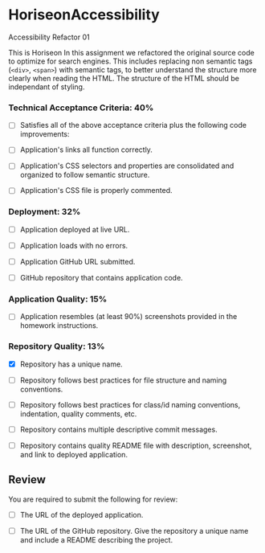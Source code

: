 # HoriseonAccessibility
Accessibility Refactor 01

This is Horiseon
In this assignment we refactored the original source code to optimize for search engines. 
This includes replacing non semantic tags (`<div>`, `<span>`) with semantic tags, to better understand the structure more clearly when reading the HTML. The structure of the HTML should be independant of styling. 

### Technical Acceptance Criteria: 40%

- [ ] Satisfies all of the above acceptance criteria plus the following code improvements:

- [ ] Application's links all function correctly.

- [ ] Application's CSS selectors and properties are consolidated and organized to follow semantic structure.

- [ ] Application's CSS file is properly commented.

### Deployment: 32%

- [ ] Application deployed at live URL.

- [ ] Application loads with no errors.

- [ ] Application GitHub URL submitted.

- [ ] GitHub repository that contains application code.

### Application Quality: 15%

- [ ] Application resembles (at least 90%) screenshots provided in the homework instructions.

### Repository Quality: 13%

- [x] Repository has a unique name.

- [ ] Repository follows best practices for file structure and naming conventions.

- [ ] Repository follows best practices for class/id naming conventions, indentation, quality comments, etc.

- [ ] Repository contains multiple descriptive commit messages.

- [ ] Repository contains quality README file with description, screenshot, and link to deployed application.

## Review

You are required to submit the following for review:

- [ ] The URL of the deployed application.

- [ ] The URL of the GitHub repository. Give the repository a unique name and include a README describing the project.
